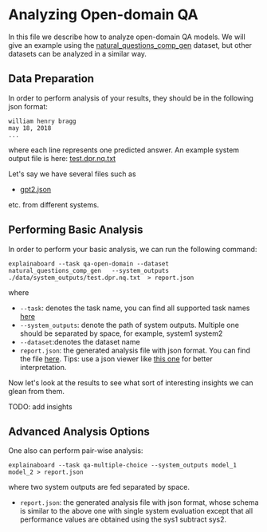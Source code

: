 # Analyzing Open-domain QA

In this file we describe how to analyze open-domain QA models.
We will give an example using the  [natural_questions_comp_gen](https://github.com/ExpressAI/DataLab/blob/main/datasets/natural_questions_comp_gen/natural_questions_comp_gen.py) dataset, but other datasets
can be analyzed in a similar way.

## Data Preparation

In order to perform analysis of your results, they should be in the following json format:

```text
william henry bragg
may 18, 2018
...
```
where each line represents one predicted answer.
An example system output file is here: [test.dpr.nq.txt](https://github.com/neulab/ExplainaBoard/blob/add_customized_features_from_config/data/system_outputs/qa_open_domain/test.dpr.nq.txt)

 

Let's say we have several files such as 
* [gpt2.json](https://github.com/neulab/ExplainaBoard/blob/main/data/system_outputs/fig_qa/gpt2.json) 


etc. from different systems.


## Performing Basic Analysis

In order to perform your basic analysis, we can run the following command:

```shell
explainaboard --task qa-open-domain --dataset natural_questions_comp_gen   --system_outputs ./data/system_outputs/test.dpr.nq.txt  > report.json
```
where
* `--task`: denotes the task name, you can find all supported task names [here](https://github.com/neulab/ExplainaBoard/blob/main/docs/supported_tasks.md)
* `--system_outputs`: denote the path of system outputs. Multiple one should be 
  separated by space, for example, system1 system2
* `--dataset`:denotes the dataset name
* `report.json`: the generated analysis file with json format. You can find the file [here](https://github.com/ExpressAI/ExplainaBoard/blob/main/data/reports/report.json). Tips: use a json viewer
                  like [this one](http://jsonviewer.stack.hu/) for better interpretation.




Now let's look at the results to see what sort of interesting insights we can
glean from them.

TODO: add insights

## Advanced Analysis Options

One also can perform pair-wise analysis:
```shell
explainaboard --task qa-multiple-choice --system_outputs model_1 model_2 > report.json
```
where two system outputs are fed separated by space.
* `report.json`: the generated analysis file with json format, whose schema is similar to the above one with single system evaluation except that
   all performance values are obtained using the sys1 subtract sys2.